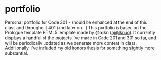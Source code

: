 # portfolio
Personal portfolio for Code 301 - should be enhanced at the end of this class and throughout 401 (and later on...)
This portfolio is based on the Prologue template HTML5 template made by @ajlkn (aj@lkn.io). It currently displays a handful of the projects I've made in Code 201 and 301 so far, and will be periodically updated as we generate more content in class. Additionally, I've included my old honors thesis for something slightly more substantial.